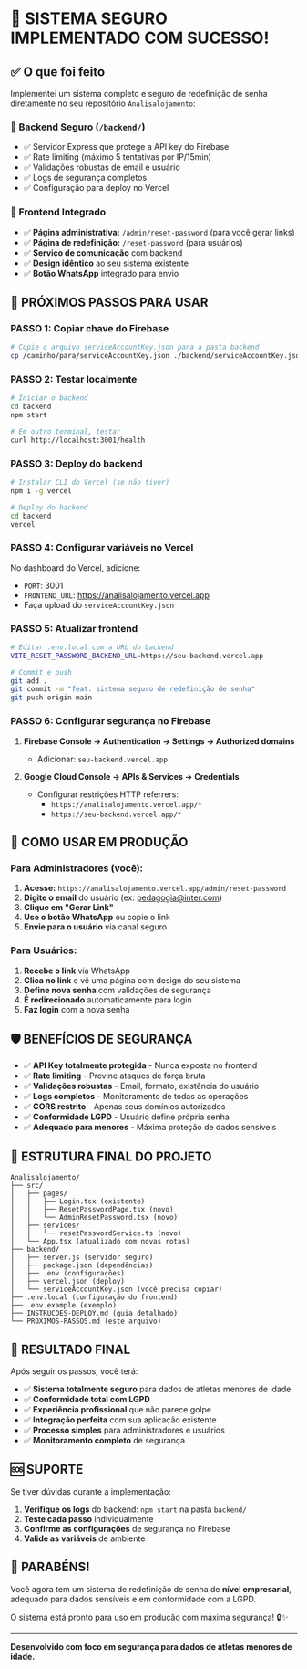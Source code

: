 # 🎉 SISTEMA SEGURO IMPLEMENTADO COM SUCESSO!

## ✅ O que foi feito

Implementei um sistema completo e seguro de redefinição de senha diretamente no seu repositório `Analisalojamento`:

### 🔧 Backend Seguro (`/backend/`)
- ✅ Servidor Express que protege a API key do Firebase
- ✅ Rate limiting (máximo 5 tentativas por IP/15min)
- ✅ Validações robustas de email e usuário
- ✅ Logs de segurança completos
- ✅ Configuração para deploy no Vercel

### 🎨 Frontend Integrado
- ✅ **Página administrativa:** `/admin/reset-password` (para você gerar links)
- ✅ **Página de redefinição:** `/reset-password` (para usuários)
- ✅ **Serviço de comunicação** com backend
- ✅ **Design idêntico** ao seu sistema existente
- ✅ **Botão WhatsApp** integrado para envio

## 🚀 PRÓXIMOS PASSOS PARA USAR

### PASSO 1: Copiar chave do Firebase
```bash
# Copie o arquivo serviceAccountKey.json para a pasta backend
cp /caminho/para/serviceAccountKey.json ./backend/serviceAccountKey.json
```

### PASSO 2: Testar localmente
```bash
# Iniciar o backend
cd backend
npm start

# Em outro terminal, testar
curl http://localhost:3001/health
```

### PASSO 3: Deploy do backend
```bash
# Instalar CLI do Vercel (se não tiver)
npm i -g vercel

# Deploy do backend
cd backend
vercel
```

### PASSO 4: Configurar variáveis no Vercel
No dashboard do Vercel, adicione:
- `PORT`: 3001
- `FRONTEND_URL`: https://analisalojamento.vercel.app
- Faça upload do `serviceAccountKey.json`

### PASSO 5: Atualizar frontend
```bash
# Editar .env.local com a URL do backend
VITE_RESET_PASSWORD_BACKEND_URL=https://seu-backend.vercel.app

# Commit e push
git add .
git commit -m "feat: sistema seguro de redefinição de senha"
git push origin main
```

### PASSO 6: Configurar segurança no Firebase
1. **Firebase Console → Authentication → Settings → Authorized domains**
   - Adicionar: `seu-backend.vercel.app`

2. **Google Cloud Console → APIs & Services → Credentials**
   - Configurar restrições HTTP referrers:
     - `https://analisalojamento.vercel.app/*`
     - `https://seu-backend.vercel.app/*`

## 🔄 COMO USAR EM PRODUÇÃO

### Para Administradores (você):
1. **Acesse:** `https://analisalojamento.vercel.app/admin/reset-password`
2. **Digite o email** do usuário (ex: pedagogia@inter.com)
3. **Clique em "Gerar Link"**
4. **Use o botão WhatsApp** ou copie o link
5. **Envie para o usuário** via canal seguro

### Para Usuários:
1. **Recebe o link** via WhatsApp
2. **Clica no link** e vê uma página com design do seu sistema
3. **Define nova senha** com validações de segurança
4. **É redirecionado** automaticamente para login
5. **Faz login** com a nova senha

## 🛡️ BENEFÍCIOS DE SEGURANÇA

- ✅ **API Key totalmente protegida** - Nunca exposta no frontend
- ✅ **Rate limiting** - Previne ataques de força bruta
- ✅ **Validações robustas** - Email, formato, existência do usuário
- ✅ **Logs completos** - Monitoramento de todas as operações
- ✅ **CORS restrito** - Apenas seus domínios autorizados
- ✅ **Conformidade LGPD** - Usuário define própria senha
- ✅ **Adequado para menores** - Máxima proteção de dados sensíveis

## 📁 ESTRUTURA FINAL DO PROJETO

```
Analisalojamento/
├── src/
│   ├── pages/
│   │   ├── Login.tsx (existente)
│   │   ├── ResetPasswordPage.tsx (novo)
│   │   └── AdminResetPassword.tsx (novo)
│   ├── services/
│   │   └── resetPasswordService.ts (novo)
│   └── App.tsx (atualizado com novas rotas)
├── backend/
│   ├── server.js (servidor seguro)
│   ├── package.json (dependências)
│   ├── .env (configurações)
│   ├── vercel.json (deploy)
│   └── serviceAccountKey.json (você precisa copiar)
├── .env.local (configuração do frontend)
├── .env.example (exemplo)
├── INSTRUCOES-DEPLOY.md (guia detalhado)
└── PROXIMOS-PASSOS.md (este arquivo)
```

## 🎯 RESULTADO FINAL

Após seguir os passos, você terá:

- ✅ **Sistema totalmente seguro** para dados de atletas menores de idade
- ✅ **Conformidade total com LGPD**
- ✅ **Experiência profissional** que não parece golpe
- ✅ **Integração perfeita** com sua aplicação existente
- ✅ **Processo simples** para administradores e usuários
- ✅ **Monitoramento completo** de segurança

## 🆘 SUPORTE

Se tiver dúvidas durante a implementação:

1. **Verifique os logs** do backend: `npm start` na pasta `backend/`
2. **Teste cada passo** individualmente
3. **Confirme as configurações** de segurança no Firebase
4. **Valide as variáveis** de ambiente

## 🎉 PARABÉNS!

Você agora tem um sistema de redefinição de senha de **nível empresarial**, adequado para dados sensíveis e em conformidade com a LGPD. 

O sistema está pronto para uso em produção com máxima segurança! 🔒✨

---

**Desenvolvido com foco em segurança para dados de atletas menores de idade.**

